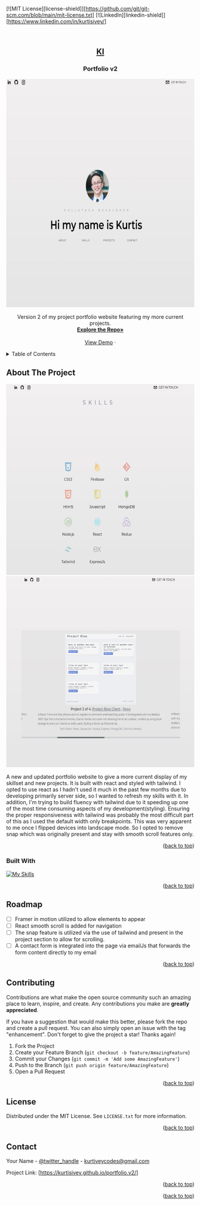 <!-- Improved compatibility of back to top link: See: https://github.com/othneildrew/Best-README-Template/pull/73 -->

<a name="readme-top"></a>

<!--
*** Thanks for checking out the Best-README-Template. If you have a suggestion
*** that would make this better, please fork the repo and create a pull request
*** or simply open an issue with the tag "enhancement".
*** Don't forget to give the project a star!
*** Thanks again! Now go create something AMAZING! :D
-->

<!-- PROJECT SHIELDS -->
<!--
*** I'm using markdown "reference style" links for readability.
*** Reference links are enclosed in brackets [ ] instead of parentheses ( ).
*** See the bottom of this document for the declaration of the reference variables
*** for contributors-url, forks-url, etc. This is an optional, concise syntax you may use.
*** https://www.markdownguide.org/basic-syntax/#reference-style-links
-->

[![MIT License][license-shield]][https://github.com/git/git-scm.com/blob/main/mit-license.txt]
[![LinkedIn][linkedin-shield]][https://www.linkedin.com/in/kurtisivey/]

<!-- PROJECT LOGO -->
<br />
<div align="center">
  <a href="https://github.com/github_username/repo_name">
    <h2>KI</h2>
  </a>

<h3 align="center">Portfolio v2</h3>
    <img src="src/assets/portfolio-screenshot.jpeg" alt="Logo" width="610" height="610">

  <p align="center">
    Version 2 of my project portfolio website featuring my more current projects.
    <br />
    <a href="https://github.com/KurtisIvey/portfolio.v2"><strong>Explore the Repo»</strong></a>
    <br />
    <br />
    <a href="https://kurtisivey.github.io/portfolio.v2/">View Demo</a>
    ·
  </p>
</div>

<!-- TABLE OF CONTENTS -->
<details>
  <summary>Table of Contents</summary>
  <ol>
    <li>
      <a href="#about-the-project">About The Project</a>
      <ul>
        <li><a href="#built-with">Built With</a></li>
      </ul>
    </li>
    <li><a href="#roadmap">Roadmap</a></li>
    <li><a href="#contributing">Contributing</a></li>
    <li><a href="#license">License</a></li>
    <li><a href="#contact">Contact</a></li>
  </ol>
</details>

<!-- ABOUT THE PROJECT -->

## About The Project

<img src="src/assets/skills.jpg" alt="skill" width="510" height="510">
<img src="src/assets/projects.jpg" alt="projects" width="510" height="510">

A new and updated portfolio website to give a more current display of my skillset and new projects. It is built with react and styled with tailwind. I opted to use react as I hadn't used it much in the past few months due to developing primarily server side, so I wanted to refresh my skills with it. In addition, I'm trying to build fluency with tailwind due to it speeding up one of the most time consuming aspects of my development(styling). Ensuring the proper responsiveness with tailwind was probably the most difficult part of this as I used the default width only breakpoints. This was very apparent to me once I flipped devices into landscape mode. So I opted to remove snap which was originally present and stay with smooth scroll features only.

<p align="right">(<a href="#readme-top">back to top</a>)</p>

### Built With

[![My Skills](https://skills.thijs.gg/icons?i=js,html,react,tailwind)](https://skills.thijs.gg)

<p align="right">(<a href="#readme-top">back to top</a>)</p>

<!-- GETTING STARTED -->

## Roadmap

- [ ] Framer in motion utilized to allow elements to appear
- [ ] React smooth scroll is added for navigation
- [ ] The snap feature is utilized via the use of tailwind and present in the project section to allow for scrolling.
- [ ] A contact form is integrated into the page via emailJs that forwards the form content directly to my email

<p align="right">(<a href="#readme-top">back to top</a>)</p>

<!-- CONTRIBUTING -->

## Contributing

Contributions are what make the open source community such an amazing place to learn, inspire, and create. Any contributions you make are **greatly appreciated**.

If you have a suggestion that would make this better, please fork the repo and create a pull request. You can also simply open an issue with the tag "enhancement".
Don't forget to give the project a star! Thanks again!

1. Fork the Project
2. Create your Feature Branch (`git checkout -b feature/AmazingFeature`)
3. Commit your Changes (`git commit -m 'Add some AmazingFeature'`)
4. Push to the Branch (`git push origin feature/AmazingFeature`)
5. Open a Pull Request

<p align="right">(<a href="#readme-top">back to top</a>)</p>

<!-- LICENSE -->

## License

Distributed under the MIT License. See `LICENSE.txt` for more information.

<p align="right">(<a href="#readme-top">back to top</a>)</p>

<!-- CONTACT -->

## Contact

Your Name - [@twitter_handle](https://twitter.com/IveyCodingBJJ) - kurtiveycodes@gmail.com

Project Link: [https://kurtisivey.github.io/portfolio.v2/]

<p align="right">(<a href="#readme-top">back to top</a>)</p>

<!-- ACKNOWLEDGMENTS -->

<p align="right">(<a href="#readme-top">back to top</a>)</p>

